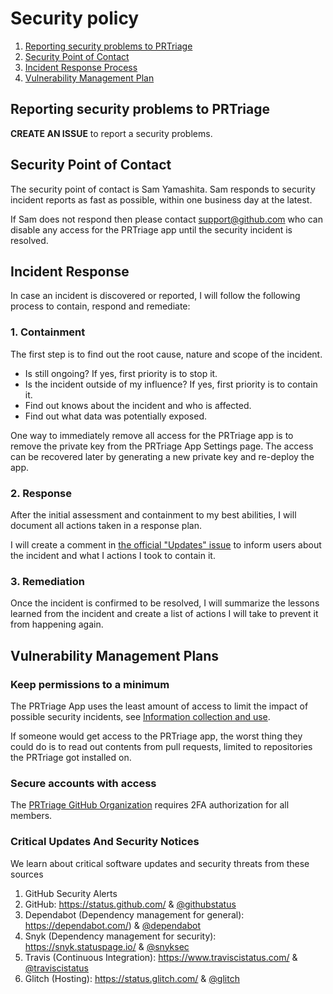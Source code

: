 # Security policy

1. [Reporting security problems to PRTriage](#reporting)
2. [Security Point of Contact](#contact)
3. [Incident Response Process](#process)
4. [Vulnerability Management Plan](#vulnerability-management)

<a name="reporting"></a>
## Reporting security problems to PRTriage

**CREATE AN ISSUE** to report a security problems.

<a name="contact"></a>
## Security Point of Contact

The security point of contact is Sam Yamashita. Sam responds to security
incident reports as fast as possible, within one business day at the latest.

If Sam does not respond then please contact support@github.com
who can disable any access for the PRTriage app until the security incident is resolved.

<a name="process"></a>
## Incident Response

In case an incident is discovered or reported, I will follow the following
process to contain, respond and remediate:

### 1. Containment

The first step is to find out the root cause, nature and scope of the incident.

- Is still ongoing? If yes, first priority is to stop it.
- Is the incident outside of my influence? If yes, first priority is to contain it.
- Find out knows about the incident and who is affected.
- Find out what data was potentially exposed.

One way to immediately remove all access for the PRTriage app is to remove the
private key from the PRTriage App Settings page. The access can be recovered later
by generating a new private key and re-deploy the app.

### 2. Response

After the initial assessment and containment to my best abilities, I will
document all actions taken in a response plan.

I will create a comment in [the official "Updates" issue](https://github.com/wip/app/issues/89) to inform users about
the incident and what I actions I took to contain it.

### 3. Remediation

Once the incident is confirmed to be resolved, I will summarize the lessons
learned from the incident and create a list of actions I will take to prevent
it from happening again.

<a name="vulnerability-management"></a>
## Vulnerability Management Plans

### Keep permissions to a minimum

The PRTriage App uses the least amount of access to limit the impact of possible
security incidents, see [Information collection and use](PRIVACY.md#information-collection-and-use).

If someone would get access to the PRTriage app, the worst thing they could do is to
read out contents from pull requests, limited to repositories the PRTriage got
installed on.

### Secure accounts with access

The [PRTriage GitHub Organization](https://github.com/pr-triage) requires 2FA authorization
for all members.

### Critical Updates And Security Notices

We learn about critical software updates and security threats from these sources

1. GitHub Security Alerts
1. GitHub: https://status.github.com/ & [@githubstatus](https://twitter.com/githubstatus)
1. Dependabot (Dependency management for general): https://dependabot.com/) & [@dependabot](https://twitter.com/dependabot)
1. Snyk (Dependency management for security): https://snyk.statuspage.io/ & [@snyksec](https://twitter.com/snyksec)
1. Travis (Continuous Integration): https://www.traviscistatus.com/ & [@traviscistatus](https://twitter.com/traviscistatus)
1. Glitch (Hosting): https://status.glitch.com/ & [@glitch](https://twitter.com/glitch?lang=ens)

